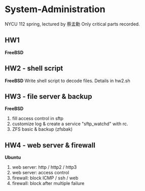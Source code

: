 # System-Administration
NYCU 112 spring, lectured by 蔡孟勳
Only critical parts recorded.
## HW1
**FreeBSD**
## HW2 - shell script
**FreeBSD**
Write shell script to decode files.
Details in hw2.sh
## HW3 - file server & backup
**FreeBSD**
1. fill access control in sftp
2. customize log & create a service "sftp_watchd" with rc.
3. ZFS basic & backup (zfsbak)

## HW4 - web server & firewall
**Ubuntu**
1. web server: http / http2 / http3
2. web server: access control
3. firewall: block ICMP / ssh / web
4. firewall: block after multiple failure
